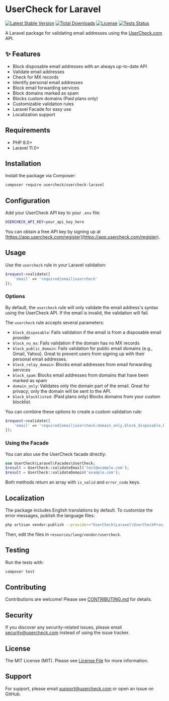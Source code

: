 # UserCheck for Laravel

[![Latest Stable Version](https://img.shields.io/packagist/v/usercheck/usercheck-laravel.svg?style=flat-square)](https://packagist.org/packages/usercheck/usercheck-laravel)
[![Total Downloads](https://img.shields.io/packagist/dt/usercheck/usercheck-laravel.svg?style=flat-square)](https://packagist.org/packages/usercheck/usercheck-laravel)
[![License](https://img.shields.io/packagist/l/usercheck/usercheck-laravel.svg?style=flat-square)](https://packagist.org/packages/usercheck/usercheck-laravel)
[![Tests Status](https://img.shields.io/github/actions/workflow/status/usercheckhq/usercheck-laravel/tests.yml?label=tests&branch=main&style=flat-square)](https://github.com/usercheckhq/usercheck-laravel/actions)

A Laravel package for validating email addresses using the [UserCheck.com](https://www.usercheck.com) API.  

## ✨ Features

- Block disposable email addresses with an always up-to-date API
- Validate email addresses
- Check for MX records
- Identify personal email addresses
- Block email forwarding services
- Block domains marked as spam
- Blocks custom domains (Paid plans only)
- Customizable validation rules
- Laravel Facade for easy use
- Localization support

## Requirements

- PHP 8.0+
- Laravel 11.0+

## Installation

Install the package via Composer:

```bash
composer require usercheck/usercheck-laravel
```

## Configuration

Add your UserCheck API key to your `.env` file:

```bash
USERCHECK_API_KEY=your_api_key_here
```

You can obtain a free API key by signing up at [https://app.usercheck.com/register](https://app.usercheck.com/register).

## Usage

Use the `usercheck` rule in your Laravel validation:

```php
$request->validate([
    'email' => 'required|email|usercheck'
]);
```

### Options

By default, the `usercheck` rule will only validate the email address's syntax using the UserCheck API. If the email is invalid, the validation will fail.

The `usercheck` rule accepts several parameters:

- `block_disposable`: Fails validation if the email is from a disposable email provider
- `block_no_mx`: Fails validation if the domain has no MX records
- `block_public_domain`: Fails validation for public email domains (e.g., Gmail, Yahoo). Great to prevent users from signing up with their personal email addresses.
- `block_relay_domain`: Blocks email addresses from email forwarding services
- `block_spam`: Blocks email addresses from domains that have been marked as spam
- `domain_only`: Validates only the domain part of the email. Great for privacy; only the domain will be sent to the API.
- `block_blocklisted`: (Paid plans only) Blocks domains from your custom blocklist.

You can combine these options to create a custom validation rule:

```php
$request->validate([
    'email' => 'required|email|usercheck:domain_only,block_disposable,block_no_mx,block_spam',
]);
```

### Using the Facade

You can also use the UserCheck facade directly:

```php
use UserCheck\Laravel\Facades\UserCheck;
$result = UserCheck::validateEmail('test@example.com');
$result = UserCheck::validateDomain('example.com');
```

Both methods return an array with `is_valid` and `error_code` keys.

## Localization

The package includes English translations by default. To customize the error messages, publish the language files:

```bash
php artisan vendor:publish --provider="UserCheck\Laravel\UserCheckProvider" --tag="lang"
```

Then, edit the files in `resources/lang/vendor/usercheck`.

## Testing

Run the tests with:

```bash
composer test
```

## Contributing

Contributions are welcome! Please see [CONTRIBUTING.md](CONTRIBUTING.md) for details.

## Security

If you discover any security-related issues, please email [security@usercheck.com](mailto:security@usercheck.com) instead of using the issue tracker.

## License

The MIT License (MIT). Please see [License File](LICENSE.md) for more information.

## Support

For support, please email [support@usercheck.com](mailto:support@usercheck.com) or open an issue on GitHub.
